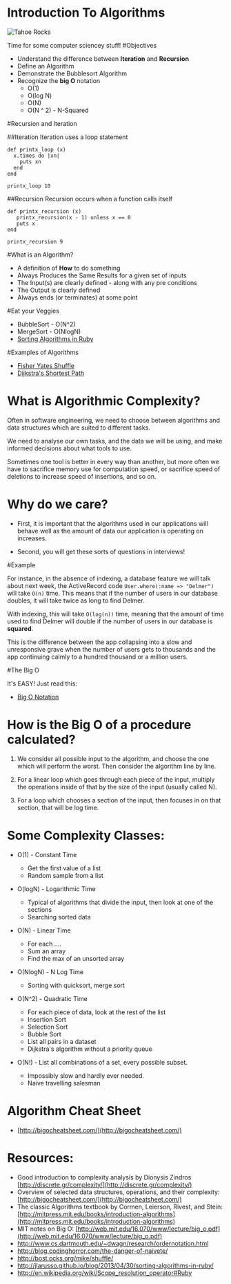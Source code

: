 Introduction To Algorithms
==================

![Tahoe Rocks](http://clients.stujophoto.com/photos/i-gVgFLvQ/5/L/i-gVgFLvQ-L.jpg)

Time for some computer sciencey stuff!
#Objectives
* Understand the difference between __Iteration__ and __Recursion__
* Define an Algorithm
* Demonstrate the Bubblesort Algorithm
* Recognize the __big O__ notation
	* O(1)
	* O(log N)
	* O(N)
	* O(N ^ 2) - N-Squared

#Recursion and Iteration

##Iteration
Iteration uses a loop statement

```
def printx_loop (x)
  x.times do |xn|
    puts xn
  end
end

printx_loop 10

```
##Recursion
Recursion occurs when a function calls itself

```
def printx_recursion (x)
   printx_recursion(x - 1) unless x == 0
   puts x
end

printx_recursion 9

```

#What is an Algorithm?

* A definition of __How__ to do something
* Always Produces the Same Results for a given set of inputs
* The Input(s) are clearly defined - along with any pre conditions
* The Output is clearly defined
* Always ends (or terminates) at some point

#Eat your Veggies

* BubbleSort - O(N^2)
* MergeSort - O(NlogN)
* [Sorting Algorithms in Ruby](http://jlarusso.github.io/blog/2013/04/30/sorting-algorithms-in-ruby/)

#Examples of Algorithms

* [Fisher Yates Shuffle](http://bost.ocks.org/mike/shuffle/)
* [Dijkstra's Shortest Path](http://en.wikipedia.org/wiki/Dijkstra's_algorithm)

# What is Algorithmic Complexity?

Often in software engineering, we need to choose between algorithms and data structures which are suited to different tasks.  

We need to analyse our own tasks, and the data we will be using, and make informed decisions about what tools to use.  

Sometimes one tool is better in every way than another, but more often we have to sacrifice memory use for computation speed, or sacrifice speed of deletions to increase speed of insertions, and so on.

# Why do we care?

* First, it is important that the algorithms used in our applications will behave well as the amount of data our application is operating on increases. 

* Second, you will get these sorts of questions in interviews!

#Example

 For instance, in the absence of indexing, a database feature we will talk about next week, the ActiveRecord code `User.where(:name => "Delmer")` will take `O(n)` time.  This means that if the number of users in our database doubles, it will take twice as long to find Delmer.  
 
 With indexing, this will take `O(log(n))` time, meaning that the amount of time used to find Delmer will double if the number of users in our database is __squared__.  
 
 This is the difference between the app collapsing into a slow and unresponsive grave when the number of users gets to thousands and the app continuing calmly to a hundred thousand or a million users.


#The Big O

It's EASY! Just read this:

* [Big O Notation](http://en.wikipedia.org/wiki/Big_O_notation)

# How is the Big O of a procedure calculated?

1. We consider all possible input to the algorithm, and choose the one which will perform the worst.  Then consider the algorithm line by line.

2. For a linear loop which goes through each piece of the input, multiply the operations inside of that by the size of the input (usually called N).

3. For a loop which chooses a section of the input, then focuses in on that section, that will be log time.

# Some Complexity Classes:
* O(1) - Constant Time
   * Get the first value of a list
   * Random sample from a list

* O(logN) - Logarithmic Time 
   * Typical of algorithms that divide the input, then look at one of the sections
   * Searching sorted data

* O(N) - Linear Time 
   * For each ....
   * Sum an array
   * Find the max of an unsorted array

* O(NlogN) - N Log Time
   * Sorting with quicksort, merge sort

* O(N^2) - Quadratic Time
   * For each piece of data, look at the rest of the list
   * Insertion Sort
   * Selection Sort
   * Bubble Sort
   * List all pairs in a dataset
   * Dijkstra's algorithm without a priority queue
   
* O(N!) - List all combinations of a set, every possible subset.  
  * Impossibly slow and hardly ever needed.
  * Naive travelling salesman
  
# Algorithm Cheat Sheet

* [http://bigocheatsheet.com/](http://bigocheatsheet.com/)




  
# Resources:
* Good introduction to complexity analysis by Dionysis Zindros [http://discrete.gr/complexity/](http://discrete.gr/complexity/)
* Overview of selected data structures, operations, and their complexity: [http://bigocheatsheet.com/](http://bigocheatsheet.com/)
* The classic Algorithms textbook by Cormen, Leierson, Rivest, and Stein: [http://mitpress.mit.edu/books/introduction-algorithms](http://mitpress.mit.edu/books/introduction-algorithms)
* MIT notes on Big O: [http://web.mit.edu/16.070/www/lecture/big_o.pdf](http://web.mit.edu/16.070/www/lecture/big_o.pdf)
* http://www.cs.dartmouth.edu/~dwagn/research/ordernotation.html
* http://blog.codinghorror.com/the-danger-of-naivete/
* http://bost.ocks.org/mike/shuffle/
* http://jlarusso.github.io/blog/2013/04/30/sorting-algorithms-in-ruby/
* http://en.wikipedia.org/wiki/Scope_resolution_operator#Ruby



